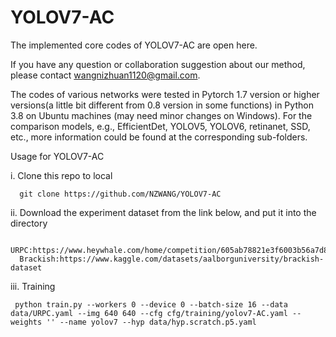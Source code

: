 # YOLOV7-AC
The implemented core codes of YOLOV7-AC are open here.

If you have any question or collaboration suggestion about our method, please contact wangnizhuan1120@gmail.com.

The codes of various networks were tested in Pytorch 1.7 version or higher versions(a little bit different from 0.8 version in some functions) in Python 3.8 on Ubuntu machines (may need minor changes on Windows). For the comparison models, e.g., EfficientDet, YOLOV5, YOLOV6, retinanet, SSD, etc., more information could be found at the corresponding sub-folders.

Usage for YOLOV7-AC

i. Clone this repo to local
      
      
      git clone https://github.com/NZWANG/YOLOV7-AC

ii. Download the experiment dataset from the link below, and put it into the directory
      
      
      URPC:https://www.heywhale.com/home/competition/605ab78821e3f6003b56a7d8/content/0
      Brackish:https://www.kaggle.com/datasets/aalborguniversity/brackish-dataset

iii. Training
     
     
     python train.py --workers 0 --device 0 --batch-size 16 --data data/URPC.yaml --img 640 640 --cfg cfg/training/yolov7-AC.yaml --weights '' --name yolov7 --hyp data/hyp.scratch.p5.yaml

